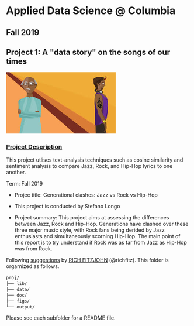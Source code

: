 # Applied Data Science @ Columbia
## Fall 2019
## Project 1: A "data story" on the songs of our times

<img src="figs/Title1.jpeg" width="300">

### [Project Description](doc/)
This project utlises text-analysis techniques such as cosine similarity and sentiment analysis to compare Jazz, Rock, and Hip-Hop lyrics to one another. 

Term: Fall 2019

+ Projec title: Generational clashes: Jazz vs Rock vs Hip-Hop
+ This project is conducted by Stefano Longo

+ Project summary: This project aims at assessing the differences between Jazz, Rock and Hip-Hop. Generations have clashed over these three major music style, with Rock fans being derided by Jazz enthusiasts and simultaneously scorning Hip-Hop. The main point of this report is to try understand if Rock was as far from Jazz as Hip-Hop was from Rock. 

Following [suggestions](http://nicercode.github.io/blog/2013-04-05-projects/) by [RICH FITZJOHN](http://nicercode.github.io/about/#Team) (@richfitz). This folder is orgarnized as follows.

```
proj/
├── lib/
├── data/
├── doc/
├── figs/
└── output/
```

Please see each subfolder for a README file.
